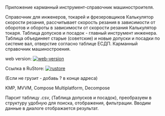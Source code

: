 Приложение карманный инструмент-справочник машиностроителя.

Справочник для инженеров, токарей и фрезеровщиков
Калькулятор скорости резания, рассчитывает скорость резания в зависимости от оборотов и обороты в зависимости от скорости резания
Калькулятор токаря. 
Таблица допусков и посадок - главный инструмент инженера. 
Таблица объединяет старые (советские) и новые допуски и посадки по системе вал, отверстие согласно таблице ЕСДП.
Карманный справочник машиностроения.

web version: 
[![web-version](https://img.shields.io/badge/web-link-blue)](https://toffeantyri.github.io/tolerances)


Ссылка в RuStore:
[![rustore](https://img.shields.io/badge/rustore-link-blue)](https://www.rustore.ru/catalog/app/ru.tolerances.app)

(Если не грузит - добавь ? в конце адреса)


KMP, MVVM, Compose Multiplatform, Decompose

Парсит таблицу .csv, (Таблица допусков и посадок), преобразуем в структуру удобную для поиска, отображения, фильтрации. 
Вводим данные в диалоге отображается результат. 



